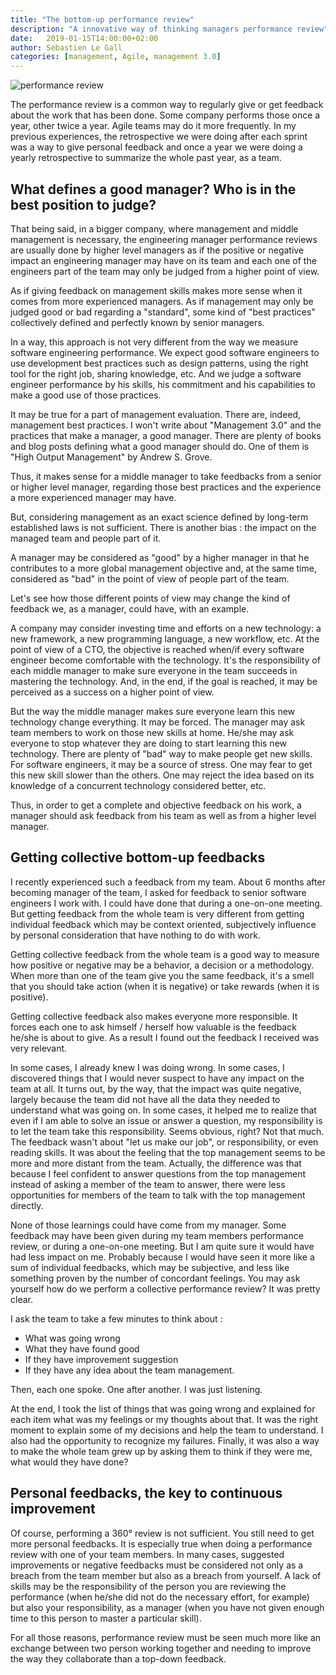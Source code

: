 ```yaml
---
title: "The bottom-up performance review"
description: "A innovative way of thinking managers performance review"
date:   2019-01-15T14:00:00+02:00
author: Sébastien Le Gall
categories: [management, Agile, management 3.0]
---
```

![performance review](/img/article/performance-review.jpg)

The performance review is a common way to regularly give or get feedback about the work that has been done. Some company performs those once a year, other twice a year. Agile teams may do it more frequently. In my previous experiences, the retrospective we were doing after each sprint was a way to give personal feedback and once a year we were doing a yearly retrospective to summarize the whole past year, as a team.

<!--more-->
## What defines a good manager? Who is in the best position to judge?

That being said, in a bigger company, where management and middle management is necessary, the engineering manager performance reviews are usually done by higher level managers as if the positive or negative impact an engineering manager may have on its team and each one of the engineers part of the team may only be judged from a higher point of view.

As if giving feedback on management skills makes more sense when it comes from more experienced managers. As if management may only be judged good or bad regarding a "standard", some kind of "best practices" collectively defined and perfectly known by senior managers.

In a way, this approach is not very different from the way we measure software engineering performance. We expect good software engineers to use development best practices such as design patterns, using the right tool for the right job, sharing knowledge, etc. And we judge a software engineer performance by his skills, his commitment and his capabilities to make a good use of those practices.

It may be true for a part of management evaluation. There are, indeed, management best practices. I won't write about "Management 3.0" and the practices that make a manager, a good manager. There are plenty of books and blog posts defining what a good manager should do. One of them is "High Output Management" by Andrew S. Grove.

Thus, it makes sense for a middle manager to take feedbacks from a senior or higher level manager, regarding those best practices and the experience a more experienced manager may have.

But, considering management as an exact science defined by long-term established laws is not sufficient. There is another bias : the impact on the managed team and people part of it.

A manager may be considered as "good" by a higher manager in that he contributes to a more global management objective and, at the same time, considered as "bad" in the point of view of people part of the team.

Let's see how those different points of view may change the kind of feedback we, as a manager, could have, with an example.

A company may consider investing time and efforts on a new technology: a new framework, a new programming language, a new workflow, etc. At the point of view of a CTO, the objective is reached when/if every software engineer become comfortable with the technology. It's the responsibility of each middle manager to make sure everyone in the team succeeds in mastering the technology. And, in the end, if the goal is reached, it may be perceived as a success on a higher point of view.

But the way the middle manager makes sure everyone learn this new technology change everything. It may be forced. The manager may ask team members to work on those new skills at home. He/she may ask everyone to stop whatever they are doing to start learning this new technology.  There are plenty of "bad" way to make people get new skills. For software engineers, it may be a source of stress. One may fear to get this new skill slower than the others. One may reject the idea based on its knowledge of a concurrent technology considered better, etc.

Thus, in order to get a complete and objective feedback on his work, a manager should ask feedback from his team as well as from a higher level manager.

## Getting collective bottom-up feedbacks

I recently experienced such a feedback from my team. About 6 months after becoming manager of the team, I asked for feedback to senior software engineers I work with. I could have done that  during a one-on-one meeting. But getting feedback from the whole team is very different from getting individual feedback which may be context oriented,  subjectively influence by personal consideration that have nothing to do with work.

Getting collective feedback from the whole team is a good way to measure how positive or negative may be a behavior, a decision or a methodology. When more than one of the team give you the same feedback, it's a smell that you should take action (when it is negative) or take rewards (when it is positive).

Getting collective feedback also makes everyone more responsible. It forces each one to ask himself / herself how valuable is the feedback he/she is about to give. As a result I found out the feedback I received was very relevant.

In some cases, I already knew I was doing wrong.
In some cases, I discovered things that I would never suspect to have any impact on the team at all. It turns out, by the way, that the impact was quite negative, largely because the team did not have all the data they needed to understand what was going on.
In some cases, it helped me to realize that even if I am able to solve an issue or answer a question, my responsibility is to let the team take this responsibility. Seems obvious, right? Not that much. The feedback wasn't about "let us make our job", or responsibility, or even reading skills. It was about the feeling that the top management seems to be more and more distant from the team.  Actually, the difference was that because I feel confident to answer questions from the top management instead of asking a member of the team to answer, there were less opportunities for members of the team to talk with the top management directly.

None of those learnings could have come from my manager. Some feedback may have been given during my team members performance review, or during a one-on-one meeting. But I am quite sure it would  have had less impact on me. Probably because I would have seen it more like a sum of individual feedbacks, which may be subjective, and less like something proven by the number of concordant feelings.
You may ask yourself how do we perform a collective performance review? It was pretty clear.

I ask the team to take a few minutes to think about :

* What was going wrong
* What they have found good
* If they have improvement suggestion
* If they have any idea about the team management.

Then, each one spoke. One after another. I was just listening.

At the end, I took the list of things that was going wrong and explained for each item what was my feelings or my thoughts about that. It was the right moment to explain some of my decisions and help the team to understand. I also had the opportunity to recognize my failures. Finally, it was also a way to make the whole team grew up by asking them to think if they were me, what would they have done?

## Personal feedbacks, the key to continuous improvement

Of course, performing a 360° review is not sufficient. You still need to get more personal feedbacks. It is especially true when doing a performance review with one of your team members. In many cases, suggested improvements or negative feedbacks must be considered not only as a breach from the team member but also as a breach from yourself. A lack of skills may be the responsibility of the person you are reviewing the performance (when he/she did not do the necessary effort, for example) but also your responsibility, as a manager (when you have not given enough time to this person to master a particular skill).

For all those reasons, performance review must be seen much more like an exchange between two person working together and needing to improve the way they collaborate than a top-down feedback.
